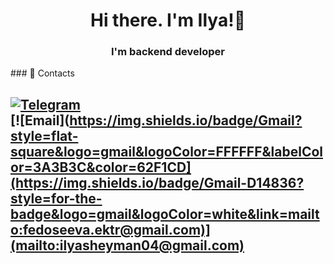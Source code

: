 <h1 align="center">Hi there. I'm Ilya!👋</h1>
<h3 align="center">I'm backend developer</h3>
### 🔗 Contacts 

[![Telegram](https://img.shields.io/badge/Telegram-2CA5E0?style=for-the-badge&logo=telegram&logoColor=white)](https://t.me/ssheyman)               
[![Email](https://img.shields.io/badge/Gmail?style=flat-square&logo=gmail&logoColor=FFFFFF&labelColor=3A3B3C&color=62F1CD](https://img.shields.io/badge/Gmail-D14836?style=for-the-badge&logo=gmail&logoColor=white&link=mailto:fedoseeva.ektr@gmail.com)](mailto:ilyasheyman04@gmail.com)           
---         
